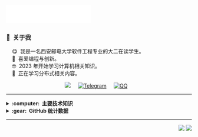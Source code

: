 <img src="images/header_en.svg"></img>


### :space_invader: &nbsp;关于我

&nbsp;&nbsp;&nbsp; :yum: &nbsp;我是一名西安邮电大学软件工程专业的大二在读学生。 <br/>
&nbsp;&nbsp;&nbsp; :ghost: &nbsp;喜爱编程与创新。 <br/>
&nbsp;&nbsp;&nbsp; :nerd_face: &nbsp;2023 年开始学习计算机相关知识。 <br/>
&nbsp;&nbsp;&nbsp; :book: &nbsp;正在学习分布式相关内容。 <br/>

<p align="center">
  <a href="su1799718517@gmail.com?subject=Olá%20Bruno%20Tacca"><img src="https://img.shields.io/badge/gmail-%23D14836.svg?&style=for-the-badge&logo=gmail&logoColor=white" /></a>&nbsp;&nbsp;&nbsp;&nbsp;
  <a href="images/tg.png"><img src="https://img.shields.io/badge/Telegram-2CA5E0?style=for-the-badge&logo=telegram&logoColor=white" alt="Telegram" /></a>&nbsp;&nbsp;&nbsp;&nbsp;
  <a href="images/qq.png"> <img src="https://img.shields.io/badge/QQ-%231579F2.svg?&style=for-the-badge&logo=qq&logoColor=white" alt="QQ" /></a>&nbsp;&nbsp;&nbsp;&nbsp;
</p>


<hr/>

<details>
  <summary><b>:computer: &nbsp;主要技术知识</b></summary>
  <br/>
  <img src="https://img.shields.io/badge/GIT-%23F05033.svg?&style=flat&logo=git&logoColor=white" alt="Git" />
  <img src="https://img.shields.io/badge/GitHub-%23121011.svg?&style=flat&logo=github&logoColor=white" alt="GitHub" />
  <img src="https://img.shields.io/badge/Linux-FCC624.svg?&style=flat&logo=linux&logoColor=black" alt="Linux" />
  <img src="https://img.shields.io/badge/VSCode-007ACC.svg?&style=flat&logo=visual-studio-code&logoColor=white" alt="VSCode" />
  <img src="https://img.shields.io/badge/C-00599C.svg?&style=flat&logo=c&logoColor=white" alt="C" />
  <img src="https://img.shields.io/badge/C%2B%2B-00599C.svg?&style=flat&logo=c%2B%2B&logoColor=white" alt="C++" />
  <img src="https://img.shields.io/badge/Go-00ADD8.svg?&style=flat&logo=go&logoColor=white" alt="Go" />
</details>

<details>
  <summary><b>:gear: &nbsp;GitHub 统计数据</b></summary>
  <br/>
    <p align="center">
        <img height="137px" src="https://github-readme-streak-stats.herokuapp.com/?user=brunotacca&hide_border=true&theme=nightowl" />
    </p>
    <p align="center">
        <img height="137px" src="https://github-readme-stats.vercel.app/api?username=suguocheng&hide_title=true&hide_border=true&show_icons=true&include_all_commits=true&count_private=true&line_height=21&theme=nightowl" /> <img height="137px" src="https://github-readme-stats.vercel.app/api/top-langs/?username=suguocheng&hide=html&hide_title=true&hide_border=true&layout=compact&langs_count=8&theme=nightowl" />
    </p>
</details>


<hr/>

<p align="right">
<img src="https://komarev.com/ghpvc/?username=suguocheng&style=plastic&label=Views"><img>
<img src="https://badges.pufler.dev/visits/suguocheng/suguocheng?color=black&logo=github" />
</p>
